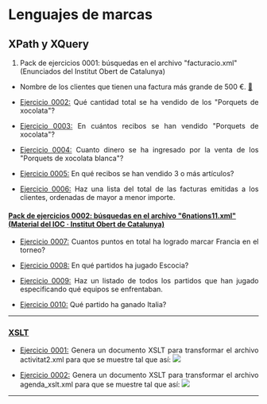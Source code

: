Lenguajes de marcas
=======

XPath y XQuery
-----------

1. Pack de ejercicios 0001: búsquedas en el archivo "facturacio.xml" (Enunciados del Institut Obert de Catalunya)

* Nombre de los clientes que tienen una factura más grande de 500 €. [🔗](https://github.com/sufigueroa87/dam/tree/main/lenguajes_de_marcas/XQuery/pack_ejercicios_0001/ejercicio_0001)

	<li>
   		<p align="justify"><a href="https://github.com/sufigueroa87/dam/tree/main/lenguajes_de_marcas/XQuery/pack_ejercicios_0001/ejercicio_0002">Ejercicio 0002:</a> 
	   		Qué cantidad total se ha vendido de los "Porquets de xocolata"?
   		</p>
   	</li>
	<li>
   		<p align="justify"><a href="https://github.com/sufigueroa87/dam/tree/main/lenguajes_de_marcas/XQuery/pack_ejercicios_0001/ejercicio_0003">Ejercicio 0003:</a> 
	   		En cuántos recibos se han vendido "Porquets de xocolata"?
   		</p>
   	</li>
	<li>
   		<p align="justify"><a href="https://github.com/sufigueroa87/dam/tree/main/lenguajes_de_marcas/XQuery/pack_ejercicios_0001/ejercicio_0004">Ejercicio 0004:</a> 
	   		Cuanto dinero se ha ingresado por la venta de los "Porquets de xocolata blanca"?   	
   		</p>
   	</li>
	<li>
   		<p align="justify"><a href="https://github.com/sufigueroa87/dam/tree/main/lenguajes_de_marcas/XQuery/pack_ejercicios_0001/ejercicio_0005">Ejercicio 0005:</a> 
	   		En qué recibos se han vendido 3 o más artículos?
   		</p>
   	</li>
	<li>
   		<p align="justify"><a href="https://github.com/sufigueroa87/dam/tree/main/lenguajes_de_marcas/XQuery/pack_ejercicios_0001/ejercicio_0006">Ejercicio 0006:</a> 
	   		Haz una lista del total de las facturas emitidas a los clientes, ordenadas de mayor a menor importe.
   		</p>
   	</li>
</ul>	

<h4><a href="https://github.com/sufigueroa87/dam/tree/main/lenguajes_de_marcas/XQuery/pack_ejercicios_0002">Pack de ejercicios 0002: búsquedas en el archivo "6nations11.xml" (Material del IOC · Institut Obert de Catalunya)</a></h4>
<ul>
	<li>
   		<p align="justify"><a href="https://github.com/sufigueroa87/dam/tree/main/lenguajes_de_marcas/XQuery/pack_ejercicios_0002/ejercicio_0007">Ejercicio 0007:</a> 
	   		Cuantos puntos en total ha logrado marcar Francia en el torneo?
   		</p>
   	</li>
	<li>
   		<p align="justify"><a href="https://github.com/sufigueroa87/dam/tree/main/lenguajes_de_marcas/XQuery/pack_ejercicios_0002/ejercicio_0008">Ejercicio 0008:</a> 
	   		En qué partidos ha jugado Escocia?
   		</p>
   	</li>
	<li>
   		<p align="justify"><a href="https://github.com/sufigueroa87/dam/tree/main/lenguajes_de_marcas/XQuery/pack_ejercicios_0002/ejercicio_0009">Ejercicio 0009:</a> 
	   		Haz un listado de todos los partidos que han jugado especificando qué equipos se enfrentaban.
   		</p>
   	</li>
	<li>
   		<p align="justify"><a href="https://github.com/sufigueroa87/dam/tree/main/lenguajes_de_marcas/XQuery/pack_ejercicios_0002/ejercicio_0010">Ejercicio 0010:</a> 
	   		Qué partido ha ganado Italia?   	
   		</p>
   	</li>
</ul>
<hr/>
</div>

<div>
<h3><a href="https://github.com/sufigueroa87/dam/tree/main/lenguajes_de_marcas/XSLT">XSLT</a></h3>
<div>
<ul>
	<li>
   		<p align="justify"><a href="https://github.com/sufigueroa87/dam/tree/main/lenguajes_de_marcas/XSLT/ejercicio_0001">Ejercicio 0001:</a> 
	   		Genera un documento XSLT para transformar el archivo activitat2.xml para que se muestre tal que así:
	   		<image src="https://github.com/sufigueroa87/dam/blob/main/lenguajes_de_marcas/XSLT/ejercicio_0001/activitat2_xslt.jpg">
   		</p>
   	</li>
	<li>
   		<p align="justify"><a href="https://github.com/sufigueroa87/dam/tree/main/lenguajes_de_marcas/XSLT/ejercicio_0002">Ejercicio 0002:</a> 
	   		Genera un documento XSLT para transformar el archivo agenda_xslt.xml para que se muestre tal que así:
	   		<image src="https://raw.githubusercontent.com/sufigueroa87/dam/main/lenguajes_de_marcas/XSLT/ejercicio_0002/agenda_xslt.jpg">
   		</p>
   	</li>
</ul>
<hr/>
</div>

